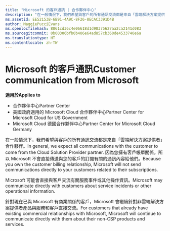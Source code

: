 ```yaml
---
title: "Microsoft 的客戶通訊 | 合作夥伴中心"
description: "在一般情況下，我們希望與客戶的所有通訊交流都是來自「雲端解決方案提供者」合作夥伴。"
ms.assetid: EE52153B-6B91-4A9C-8F26-8ECAC3391D4B
author: MaggiePucciEvans
ms.openlocfilehash: 8861cd36c4e06618d1d98375627aa2ca2141d083
ms.sourcegitcommit: 0b00306bfb0b406e64ad857cb360de4533740e6a
ms.translationtype: HT
ms.contentlocale: zh-TW
---
```

# <a name="customer-communication-from-microsoft"></a><span data-ttu-id="f3832-103">Microsoft 的客戶通訊</span><span class="sxs-lookup"><span data-stu-id="f3832-103">Customer communication from Microsoft</span></span>

**<span data-ttu-id="f3832-104">適用於</span><span class="sxs-lookup"><span data-stu-id="f3832-104">Applies to</span></span>**

-  <span data-ttu-id="f3832-105">合作夥伴中心</span><span class="sxs-lookup"><span data-stu-id="f3832-105">Partner Center</span></span>
-  <span data-ttu-id="f3832-106">美國政府適用的 Microsoft Cloud 合作夥伴中心</span><span class="sxs-lookup"><span data-stu-id="f3832-106">Partner Center for Microsoft Cloud for US Government</span></span>
-  <span data-ttu-id="f3832-107">Microsoft Cloud 德國合作夥伴中心</span><span class="sxs-lookup"><span data-stu-id="f3832-107">Partner Center for Microsoft Cloud Germany</span></span>

<span data-ttu-id="f3832-108">在一般情況下，我們希望與客戶的所有通訊交流都是來自「雲端解決方案提供者」合作夥伴。</span><span class="sxs-lookup"><span data-stu-id="f3832-108">In general, we expect all communications with the customer to come from the Cloud Solution Provider partner.</span></span> <span data-ttu-id="f3832-109">因為您擁有客戶帳單關係，所以 Microsoft 不會直接傳送與您的客戶的訂閱有關的通訊內容給他們。</span><span class="sxs-lookup"><span data-stu-id="f3832-109">Because you own the customer billing relationship, Microsoft will not send communications directly to your customers related to their subscriptions.</span></span>

<span data-ttu-id="f3832-110">Microsoft 可能會直接與客戶交流有關服務事件或其他操作資訊。</span><span class="sxs-lookup"><span data-stu-id="f3832-110">Microsoft may communicate directly with customers about service incidents or other operational information.</span></span>

<span data-ttu-id="f3832-111">針對現在已與 Microsoft 有商業關係的客戶，Microsoft 會繼續針對非雲端解決方案提供者產品與服務和客戶直接交流。</span><span class="sxs-lookup"><span data-stu-id="f3832-111">For customers that already have existing commercial relationships with Microsoft, Microsoft will continue to communicate directly with them about their non-CSP products and services.</span></span>

 

 



